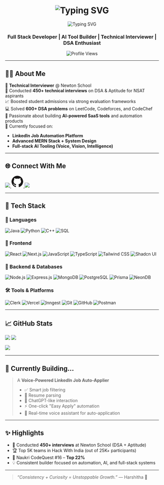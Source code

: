 <h1 align="center">
<h1 align="center">
  <img src="https://readme-typing-svg.herokuapp.com?font=Fira+Code&size=26&pause=1000&center=true&vCenter=true&width=500&lines=Hi+👋,+I'm+Harshitha+Arava" alt="Typing SVG" />
</h1>

</h1>


<!-- Animated Typing Heading -->
<p align="center">
  <img src="https://readme-typing-svg.demolab.com?font=Fira+Code&size=20&pause=1000&center=true&vCenter=true&width=800&lines=Full+Stack+Developer;AI+Tool+Builder;Technical+Interviewer;DSA+Enthusiast" alt="Typing SVG" />
</p>
<h3 align="center">
  <span style="display:inline-block; animation: fadeIn 3s ease-in-out infinite alternate;">
    Full Stack Developer | AI Tool Builder | Technical Interviewer | DSA Enthusiast
  </span>
</h3>


<!-- Profile Views Badge -->
<p align="center">
  <img src="https://komarev.com/ghpvc/?username=Harshi-max&label=Profile%20views&color=0e75b6&style=flat" alt="Profile Views" />
</p>



---



## 👩‍💻 About Me

💼 **Technical Interviewer** @ Newton School  
🧠 Conducted **450+ technical interviews** on DSA & Aptitude for NSAT aspirants  
📈 Boosted student admissions via strong evaluation frameworks  
💻 Solved **600+ DSA problems** on LeetCode, Codeforces, and CodeChef  
🚀 Passionate about building **AI-powered SaaS tools** and automation products  
🎯 Currently focused on:
- **LinkedIn Job Automation Platform**
- **Advanced MERN Stack + System Design**
- **Full-stack AI Tooling (Voice, Vision, Intelligence)**

---

## 🌐 Connect With Me

<p align="left">
  <a href="https://www.linkedin.com/in/harshitha-arava/" target="_blank">
    <img src="https://raw.githubusercontent.com/rahuldkjain/github-profile-readme-generator/master/src/images/icons/Social/linked-in-alt.svg" width="40"/>
  </a>
  <a href="https://github.com/Harshi-max" target="_blank">
    <img src="https://raw.githubusercontent.com/devicons/devicon/master/icons/github/github-original.svg" width="40"/>
  </a>
  <a href="https://leetcode.com/u/Harshitha2006/" target="_blank">
    <img src="https://raw.githubusercontent.com/rahuldkjain/github-profile-readme-generator/master/src/images/icons/Social/leet-code.svg" width="40"/>
  </a>
</p>

---

## 🧠 Tech Stack

### 🚀 Languages
![Java](https://img.shields.io/badge/-Java-F89820?style=flat-square&logo=java&logoColor=white)
![Python](https://img.shields.io/badge/-Python-3776AB?style=flat-square&logo=python&logoColor=white)
![C++](https://img.shields.io/badge/-C++-00599C?style=flat-square&logo=cplusplus&logoColor=white)
![SQL](https://img.shields.io/badge/-SQL-003B57?style=flat-square&logo=postgresql)

### 🎨 Frontend
![React](https://img.shields.io/badge/-React-20232A?style=flat-square&logo=react)
![Next.js](https://img.shields.io/badge/-Next.js-black?style=flat-square&logo=next.js)
![JavaScript](https://img.shields.io/badge/-JavaScript-F7DF1E?style=flat-square&logo=javascript&logoColor=black)
![TypeScript](https://img.shields.io/badge/-TypeScript-3178C6?style=flat-square&logo=typescript)
![Tailwind CSS](https://img.shields.io/badge/-TailwindCSS-06B6D4?style=flat-square&logo=tailwind-css)
![Shadcn UI](https://img.shields.io/badge/-Shadcn_UI-gray?style=flat-square)

### 🔧 Backend & Databases
![Node.js](https://img.shields.io/badge/-Node.js-339933?style=flat-square&logo=node.js)
![Express.js](https://img.shields.io/badge/-Express-black?style=flat-square&logo=express)
![MongoDB](https://img.shields.io/badge/-MongoDB-47A248?style=flat-square&logo=mongodb)
![PostgreSQL](https://img.shields.io/badge/-PostgreSQL-336791?style=flat-square&logo=postgresql)
![Prisma](https://img.shields.io/badge/-Prisma-3982CE?style=flat-square&logo=prisma)
![NeonDB](https://img.shields.io/badge/-NeonDB-00E599?style=flat-square)

### 🛠️ Tools & Platforms
![Clerk](https://img.shields.io/badge/-Clerk-gray?style=flat-square)
![Vercel](https://img.shields.io/badge/-Vercel-black?style=flat-square&logo=vercel)
![Inngest](https://img.shields.io/badge/-Inngest-purple?style=flat-square)
![Git](https://img.shields.io/badge/-Git-F05032?style=flat-square&logo=git)
![GitHub](https://img.shields.io/badge/-GitHub-181717?style=flat-square&logo=github)
![Postman](https://img.shields.io/badge/-Postman-FCA121?style=flat-square&logo=postman)

---

## 📈 GitHub Stats

<p>
  <img width="48%" src="https://github-readme-stats.vercel.app/api?username=Harshi-max&show_icons=true&theme=tokyonight" />
  <img width="48%" src="https://github-readme-streak-stats.herokuapp.com/?user=Harshi-max&theme=tokyonight" />
</p>
<p>
  <img width="40%" src="https://github-readme-stats.vercel.app/api/top-langs?username=Harshi-max&layout=compact&theme=tokyonight" />
</p>

---

## 🚀 Currently Building...

> A **Voice-Powered LinkedIn Job Auto-Applier**  
> - ✅ Smart job filtering  
> - 📄 Resume parsing  
> - 🧠 ChatGPT-like interaction  
> - ⚡ One-click "Easy Apply" automation  
> - 🎤 Real-time voice assistant for auto-application

---

## ✨ Highlights

- 🧠 Conducted **450+ interviews** at Newton School (DSA + Aptitude)
- 🏆 Top 5K teams in Hack With India (out of 25K+ participants)
- 🏅 Naukri CodeQuest #16 –  **Top 22%**
- 💡 Consistent builder focused on automation, AI, and full-stack systems

---

> _“Consistency + Curiosity = Unstoppable Growth.”_ — Harshitha 🌱

